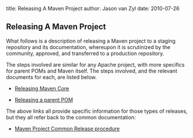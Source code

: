 title: Releasing A Maven Project
author: Jason van Zyl
date: 2010-07-26

<!--
Licensed to the Apache Software Foundation (ASF) under one
or more contributor license agreements.  See the NOTICE file
distributed with this work for additional information
regarding copyright ownership.  The ASF licenses this file
to you under the Apache License, Version 2.0 (the
"License"); you may not use this file except in compliance
with the License.  You may obtain a copy of the License at

    http://www.apache.org/licenses/LICENSE-2.0

Unless required by applicable law or agreed to in writing,
software distributed under the License is distributed on an
"AS IS" BASIS, WITHOUT WARRANTIES OR CONDITIONS OF ANY
KIND, either express or implied.  See the License for the
specific language governing permissions and limitations
under the License.
-->

## Releasing A Maven Project

 What follows is a description of releasing a Maven project to a staging repository and its documentation, whereupon it is scrutinized by the community, approved, and transferred to a production repository.

 The steps involved are similar for any Apache project, with more specifics for parent POMs and Maven itself. The steps involved, and the relevant documents for each, are listed below.

<!--  nothing specific: normal component  * {{{./maven-plugin-release.html} Releasing a Maven plugin project}} -->
<!--  nothing specific: normal component * {{{./maven-shared-release.html} Releasing a Maven shared component or subproject}} -->

- [Releasing Maven Core](./maven-core-release.html)

- [Releasing a parent POM](./parent-pom-release.html)

 The above links all provide specific information for those types of releases, but they all refer back to the common documentation:

- [Maven Project Common Release procedure](./maven-project-release-procedure.html)
